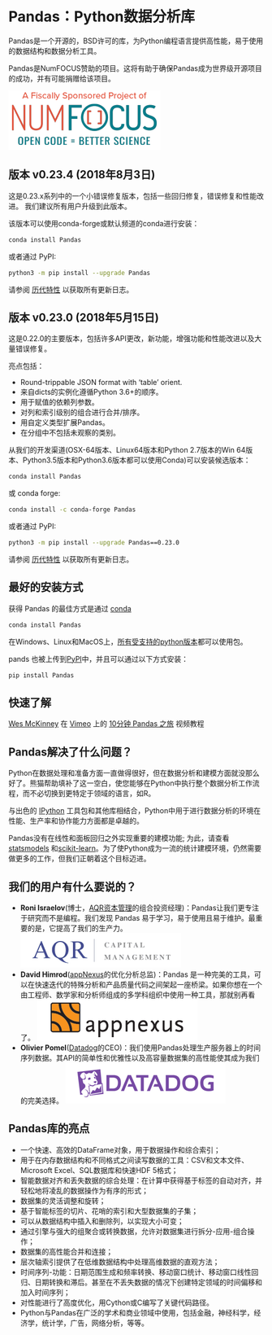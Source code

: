 # Pandas：Python数据分析库

Pandas是一个开源的，BSD许可的库，为Python编程语言提供高性能，易于使用的数据结构和数据分析工具。

Pandas是NumFOCUS赞助的项目。这将有助于确保Pandas成为世界级开源项目的成功，并有可能捐赠给该项目。

![NumFOCUS Logo](/static/images/SponsoredProjectStamp_300px.png)

## 版本 v0.23.4 (2018年8月3日)

这是0.23.x系列中的一个小错误修复版本，包括一些回归修复，错误修复和性能改进。 我们建议所有用户升级到此版本。

该版本可以使用conda-forge或默认频道的conda进行安装：

```sh
conda install Pandas
```

或者通过 PyPI:

```sh
python3 -m pip install --upgrade Pandas
```

请参阅 [历代特性](/document/whatsnew) 以获取所有更新日志。

## 版本 v0.23.0 (2018年5月15日)

这是0.22.0的主要版本，包括许多API更改，新功能，增强功能和性能改进以及大量错误修复。

亮点包括：

- Round-trippable JSON format with ‘table’ orient.
- 来自dicts的实例化遵循Python 3.6+的顺序。
- 用于赋值的依赖列参数。
- 对列和索引级别的组合进行合并/排序。
- 用自定义类型扩展Pandas。
- 在分组中不包括未观察的类别。

从我们的开发渠道(OSX-64版本、Linux64版本和Python 2.7版本的Win 64版本、Python3.5版本和Python3.6版本都可以使用Conda)可以安装候选版本：

```sh
conda install Pandas
```

或 conda forge:

```sh
conda install -c conda-forge Pandas
```

或者通过 PyPI:

```sh
python3 -m pip install --upgrade Pandas==0.23.0
```

请参阅 [历代特性](/document/whatsnew) 以获取所有更新日志。

## 最好的安装方式

获得 Pandas 的最佳方式是通过 [conda](http://Pandas.pydata.org/Pandas-docs/stable/install.html#installing-Pandas-with-anaconda)

```sh
conda install Pandas
```

在Windows、Linux和MacOS上，[所有受支持的python版本](http://Pandas.pydata.org/Pandas-docs/stable/install.html#python-version-support)都可以使用包。

pands 也被上传到[PyPI](https://pypi.org/project/Pandas/)中，并且可以通过以下方式安装：

```sh
pip install Pandas
```

## 快速了解

[Wes McKinney](https://vimeo.com/user10077863) 在 [Vimeo](https://vimeo.com/) 上的 [10分钟 Pandas 之旅](https://vimeo.com/59324550) 视频教程

## Pandas解决了什么问题？

Python在数据处理和准备方面一直做得很好，但在数据分析和建模方面就没那么好了。熊猫帮助填补了这一空白，使您能够在Python中执行整个数据分析工作流程，而不必切换到更特定于领域的语言，如R。

与出色的 [IPython](https://ipython.org/) 工具包和其他库相结合，Python中用于进行数据分析的环境在性能、生产率和协作能力方面都是卓越的。

Pandas没有在线性和面板回归之外实现重要的建模功能; 为此，请查看 [statsmodels](http://statsmodels.sf.net/) 和[scikit-learn](http://scikit-learn.org/)。为了使Python成为一流的统计建模环境，仍然需要做更多的工作，但我们正朝着这个目标迈进。

## 我们的用户有什么要说的？

- **Roni Israelov**(博士，[AQR资本管理](https://www.aqr.com/)的组合投资经理)：Pandas让我们更专注于研究而不是编程。我们发现 Pandas 易于学习，易于使用且易于维护。最重要的是，它提高了我们的生产力。
    ![AQR资本管理 Logo](/static/images/aqr_capital_management_logo.png)
- **David Himrod**([appNexus](https://www.appnexus.com/)的优化分析总监)：Pandas 是一种完美的工具，可以在快速迭代的特殊分析和产品质量代码之间架起一座桥梁。如果你想在一个由工程师、数学家和分析师组成的多学科组织中使用一种工具，那就别再看了。
    ![AppNexus Logo](/static/images/appnexus_logo.png)
- **Olivier Pomel**([Datadog](https://www.datadoghq.com/)的CEO)：我们使用Pandas处理生产服务器上的时间序列数据。其API的简单性和优雅性以及高容量数据集的高性能使其成为我们的完美选择。
    ![Datadog Logo](/static/images/datadog_logo.png)

## Pandas库的亮点

- 一个快速、高效的DataFrame对象，用于数据操作和综合索引；
- 用于在内存数据结构和不同格式之间读写数据的工具：CSV和文本文件、Microsoft Excel、SQL数据库和快速HDF 5格式；
- 智能数据对齐和丢失数据的综合处理：在计算中获得基于标签的自动对齐，并轻松地将凌乱的数据操作为有序的形式；
- 数据集的灵活调整和旋转；
- 基于智能标签的切片、花哨的索引和大型数据集的子集；
- 可以从数据结构中插入和删除列，以实现大小可变；
- 通过引擎与强大的组聚合或转换数据，允许对数据集进行拆分-应用-组合操作；
- 数据集的高性能合并和连接；
- 层次轴索引提供了在低维数据结构中处理高维数据的直观方法；
- 时间序列-功能：日期范围生成和频率转换、移动窗口统计、移动窗口线性回归、日期转换和滞后。甚至在不丢失数据的情况下创建特定领域的时间偏移和加入时间序列；
- 对性能进行了高度优化，用Cython或C编写了关键代码路径。
- Python与Pandas在广泛的学术和商业领域中使用，包括金融，神经科学，经济学，统计学，广告，网络分析，等等。